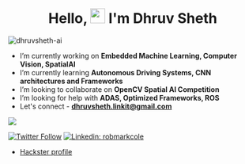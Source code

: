 <h1 align="center">Hello, <img src="https://raw.githubusercontent.com/MartinHeinz/MartinHeinz/master/wave.gif" width="30px"> I'm Dhruv Sheth</h1>

<p align="left"> <img src="https://komarev.com/ghpvc/?username=dhruvsheth-ai" alt="dhruvsheth-ai" /> </p>



- I’m currently working on **Embedded Machine Learning, Computer Vision, SpatialAI**
- I’m currently learning **Autonomous Driving Systems, CNN architectures and Frameworks**
- I’m looking to collaborate on **OpenCV Spatial AI Competition**
- I’m looking for help with **ADAS, Optimized Frameworks, ROS**
- Let's connect - **dhruvsheth.linkit@gmail.com**

<img src="https://github-readme-stats.vercel.app/api?username=dhruvsheth-ai&&show_icons=true&theme=radical&bg_color=30,0d0d0d,191919&title_color=fff&text_color=fff&icon_color=79ff97">

[![Twitter Follow](https://img.shields.io/twitter/follow/dhruvsheth_?label=Follow)](https://twitter.com/dhruvsheth_)
[![Linkedin: robmarkcole](https://img.shields.io/badge/-Dhruv%20Sheth-blue?style=flat-square&logo=Linkedin&logoColor=white&link=https://www.linkedin.com/in/dhruv-sheth-567550160/)](https://www.linkedin.com/in/dhruv-sheth-567550160/)


* [Hackster profile](https://www.hackster.io/dhruvsheth_)
